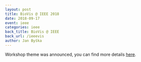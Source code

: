 ```yaml
---
layout: post
title: BioVis @ IEEE 2018
date: 2018-09-17
event: ieee
categories: ieee
back_title: BioVis @ IEEE
back_url: /ieeevis
author: Jan Byška
---
```


Workshop theme was announced, you can find more details <a href="http://biovis.net/2018/biovisChallenges_vis/">here</a>.